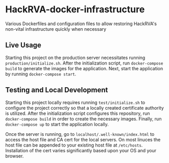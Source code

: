 # HackRVA-docker-infrastructure
Various Dockerfiles and configuration files to allow restoring HackRVA's non-vital infrastructure quickly when necessary

## Live Usage

Starting this project on the production server necessitates running
`production/initialize.sh`. After the initialization script, run
`docker-compose build` to generate the images for the application. Next, start
the application by running `docker-compose start`.

## Testing and Local Development

Starting this project locally requires running `test/initialize.sh` to
configure the project correctly so that a locally created certificate authority
is utilized. After the initialization script configures this repository, run
`docker-compose build` in order to create the necessary images. Finally, run
`docker-compose up` to start the application locally.

Once the server is running, go to `localhost/.well-known/index.html` to access
the host file and CA cert for the local servers. On most linuces the host file
can be appended to your existing host file at `/etc/hosts`. Installation of the
cert varies significantly based upon your OS and your browser.

